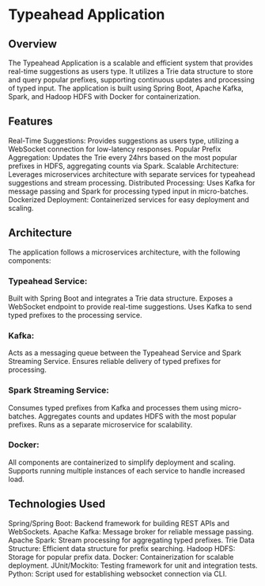 # Typeahead Application

## Overview
The Typeahead Application is a scalable and efficient system that provides real-time suggestions as users type. It utilizes a Trie data structure to store and query popular prefixes, supporting continuous updates and processing of typed input. The application is built using Spring Boot, Apache Kafka, Spark, and Hadoop HDFS with Docker for containerization.

## Features
Real-Time Suggestions: Provides suggestions as users type, utilizing a WebSocket connection for low-latency responses.
Popular Prefix Aggregation: Updates the Trie every 24hrs based on the most popular prefixes in HDFS, aggregating counts via Spark.
Scalable Architecture: Leverages microservices architecture with separate services for typeahead suggestions and stream processing.
Distributed Processing: Uses Kafka for message passing and Spark for processing typed input in micro-batches.
Dockerized Deployment: Containerized services for easy deployment and scaling.

## Architecture
The application follows a microservices architecture, with the following components:

### Typeahead Service:
Built with Spring Boot and integrates a Trie data structure.
Exposes a WebSocket endpoint to provide real-time suggestions.
Uses Kafka to send typed prefixes to the processing service.

### Kafka:
Acts as a messaging queue between the Typeahead Service and Spark Streaming Service.
Ensures reliable delivery of typed prefixes for processing.

### Spark Streaming Service:
Consumes typed prefixes from Kafka and processes them using micro-batches.
Aggregates counts and updates HDFS with the most popular prefixes.
Runs as a separate microservice for scalability.

### Docker:
All components are containerized to simplify deployment and scaling.
Supports running multiple instances of each service to handle increased load.

## Technologies Used
Spring/Spring Boot: Backend framework for building REST APIs and WebSockets.
Apache Kafka: Message broker for reliable message passing.
Apache Spark: Stream processing for aggregating typed prefixes.
Trie Data Structure: Efficient data structure for prefix searching.
Hadoop HDFS: Storage for popular prefix data.
Docker: Containerization for scalable deployment.
JUnit/Mockito: Testing framework for unit and integration tests.
Python: Script used for establishing websocket connection via CLI.